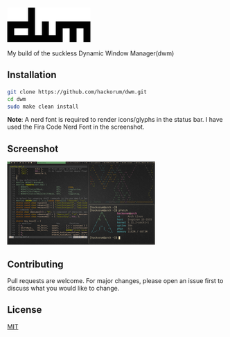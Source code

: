 ![dwm logo](https://raw.githubusercontent.com/hackorum/dwm/master/dwm.png?token=AQWYOAIYK7EYZR3YLPVXY23AI343O)

My build of the suckless Dynamic Window Manager(dwm)

## Installation

```bash
git clone https://github.com/hackorum/dwm.git
cd dwm
sudo make clean install
```

**Note**: A nerd font is required to render icons/glyphs in the status bar. I have used the Fira Code Nerd Font in the screenshot.

## Screenshot

![screenshot](https://raw.githubusercontent.com/hackorum/dwm/master/screenshot.png)

## Contributing

Pull requests are welcome. For major changes, please open an issue first to discuss what you would like to change.

## License

[MIT](https://choosealicense.com/licenses/mit/)
